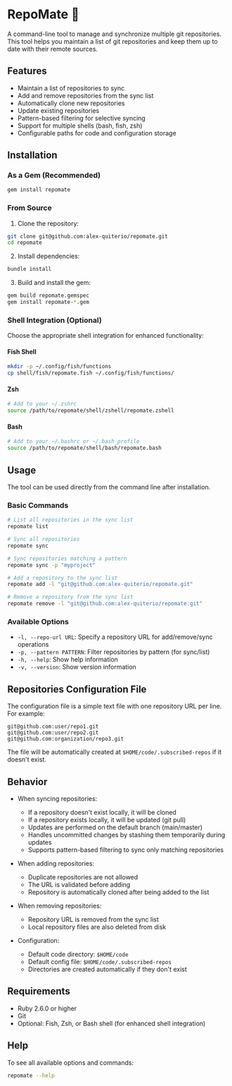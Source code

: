 # RepoMate 🧉

A command-line tool to manage and synchronize multiple git repositories. This tool helps you maintain a list of git repositories and keep them up to date with their remote sources.

## Features

- Maintain a list of repositories to sync
- Add and remove repositories from the sync list
- Automatically clone new repositories
- Update existing repositories
- Pattern-based filtering for selective syncing
- Support for multiple shells (bash, fish, zsh)
- Configurable paths for code and configuration storage

## Installation

### As a Gem (Recommended)

```bash
gem install repomate
```

### From Source

1. Clone the repository:

```bash
git clone git@github.com:alex-quiterio/repomate.git
cd repomate
```

2. Install dependencies:

```bash
bundle install
```

3. Build and install the gem:

```bash
gem build repomate.gemspec
gem install repomate-*.gem
```

### Shell Integration (Optional)

Choose the appropriate shell integration for enhanced functionality:

#### Fish Shell

```bash
mkdir -p ~/.config/fish/functions
cp shell/fish/repomate.fish ~/.config/fish/functions/
```

#### Zsh

```bash
# Add to your ~/.zshrc
source /path/to/repomate/shell/zshell/repomate.zshell
```

#### Bash

```bash
# Add to your ~/.bashrc or ~/.bash_profile
source /path/to/repomate/shell/bash/repomate.bash
```

## Usage

The tool can be used directly from the command line after installation.

### Basic Commands

```bash
# List all repositories in the sync list
repomate list

# Sync all repositories
repomate sync

# Sync repositories matching a pattern
repomate sync -p "myproject"

# Add a repository to the sync list
repomate add -l "git@github.com:alex-quiterio/repomate.git"

# Remove a repository from the sync list
repomate remove -l "git@github.com:alex-quiterio/repomate.git"
```

### Available Options

- `-l, --repo-url URL`: Specify a repository URL for add/remove/sync operations
- `-p, --pattern PATTERN`: Filter repositories by pattern (for sync/list)
- `-h, --help`: Show help information
- `-v, --version`: Show version information

## Repositories Configuration File

The configuration file is a simple text file with one repository URL per line. For example:

```text
git@github.com:user/repo1.git
git@github.com:user/repo2.git
git@github.com:organization/repo3.git
```

The file will be automatically created at `$HOME/code/.subscribed-repos` if it doesn't exist.

## Behavior

- When syncing repositories:
  - If a repository doesn't exist locally, it will be cloned
  - If a repository exists locally, it will be updated (git pull)
  - Updates are performed on the default branch (main/master)
  - Handles uncommitted changes by stashing them temporarily during updates
  - Supports pattern-based filtering to sync only matching repositories

- When adding repositories:
  - Duplicate repositories are not allowed
  - The URL is validated before adding
  - Repository is automatically cloned after being added to the list

- When removing repositories:
  - Repository URL is removed from the sync list
  - Local repository files are also deleted from disk

- Configuration:
  - Default code directory: `$HOME/code`
  - Default config file: `$HOME/code/.subscribed-repos`
  - Directories are created automatically if they don't exist

## Requirements

- Ruby 2.6.0 or higher
- Git
- Optional: Fish, Zsh, or Bash shell (for enhanced shell integration)

## Help

To see all available options and commands:

```bash
repomate --help
```
